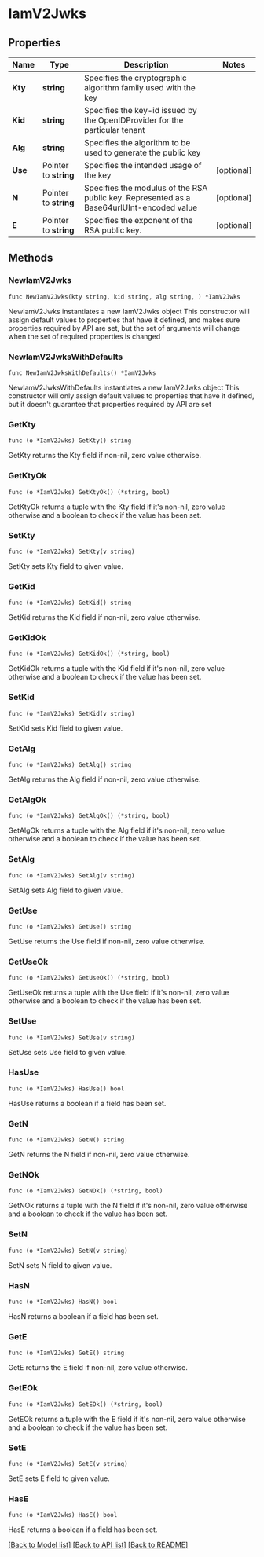 # IamV2Jwks

## Properties

Name | Type | Description | Notes
------------ | ------------- | ------------- | -------------
**Kty** | **string** | Specifies the cryptographic algorithm family used with the key | 
**Kid** | **string** | Specifies the key-id issued by the OpenIDProvider for the particular tenant | 
**Alg** | **string** | Specifies the algorithm to be used to generate the public key | 
**Use** | Pointer to **string** | Specifies the intended usage of the key | [optional] 
**N** | Pointer to **string** | Specifies the modulus of the RSA public key. Represented as a Base64urlUInt-encoded value | [optional] 
**E** | Pointer to **string** | Specifies the exponent of the RSA public key. | [optional] 

## Methods

### NewIamV2Jwks

`func NewIamV2Jwks(kty string, kid string, alg string, ) *IamV2Jwks`

NewIamV2Jwks instantiates a new IamV2Jwks object
This constructor will assign default values to properties that have it defined,
and makes sure properties required by API are set, but the set of arguments
will change when the set of required properties is changed

### NewIamV2JwksWithDefaults

`func NewIamV2JwksWithDefaults() *IamV2Jwks`

NewIamV2JwksWithDefaults instantiates a new IamV2Jwks object
This constructor will only assign default values to properties that have it defined,
but it doesn't guarantee that properties required by API are set

### GetKty

`func (o *IamV2Jwks) GetKty() string`

GetKty returns the Kty field if non-nil, zero value otherwise.

### GetKtyOk

`func (o *IamV2Jwks) GetKtyOk() (*string, bool)`

GetKtyOk returns a tuple with the Kty field if it's non-nil, zero value otherwise
and a boolean to check if the value has been set.

### SetKty

`func (o *IamV2Jwks) SetKty(v string)`

SetKty sets Kty field to given value.


### GetKid

`func (o *IamV2Jwks) GetKid() string`

GetKid returns the Kid field if non-nil, zero value otherwise.

### GetKidOk

`func (o *IamV2Jwks) GetKidOk() (*string, bool)`

GetKidOk returns a tuple with the Kid field if it's non-nil, zero value otherwise
and a boolean to check if the value has been set.

### SetKid

`func (o *IamV2Jwks) SetKid(v string)`

SetKid sets Kid field to given value.


### GetAlg

`func (o *IamV2Jwks) GetAlg() string`

GetAlg returns the Alg field if non-nil, zero value otherwise.

### GetAlgOk

`func (o *IamV2Jwks) GetAlgOk() (*string, bool)`

GetAlgOk returns a tuple with the Alg field if it's non-nil, zero value otherwise
and a boolean to check if the value has been set.

### SetAlg

`func (o *IamV2Jwks) SetAlg(v string)`

SetAlg sets Alg field to given value.


### GetUse

`func (o *IamV2Jwks) GetUse() string`

GetUse returns the Use field if non-nil, zero value otherwise.

### GetUseOk

`func (o *IamV2Jwks) GetUseOk() (*string, bool)`

GetUseOk returns a tuple with the Use field if it's non-nil, zero value otherwise
and a boolean to check if the value has been set.

### SetUse

`func (o *IamV2Jwks) SetUse(v string)`

SetUse sets Use field to given value.

### HasUse

`func (o *IamV2Jwks) HasUse() bool`

HasUse returns a boolean if a field has been set.

### GetN

`func (o *IamV2Jwks) GetN() string`

GetN returns the N field if non-nil, zero value otherwise.

### GetNOk

`func (o *IamV2Jwks) GetNOk() (*string, bool)`

GetNOk returns a tuple with the N field if it's non-nil, zero value otherwise
and a boolean to check if the value has been set.

### SetN

`func (o *IamV2Jwks) SetN(v string)`

SetN sets N field to given value.

### HasN

`func (o *IamV2Jwks) HasN() bool`

HasN returns a boolean if a field has been set.

### GetE

`func (o *IamV2Jwks) GetE() string`

GetE returns the E field if non-nil, zero value otherwise.

### GetEOk

`func (o *IamV2Jwks) GetEOk() (*string, bool)`

GetEOk returns a tuple with the E field if it's non-nil, zero value otherwise
and a boolean to check if the value has been set.

### SetE

`func (o *IamV2Jwks) SetE(v string)`

SetE sets E field to given value.

### HasE

`func (o *IamV2Jwks) HasE() bool`

HasE returns a boolean if a field has been set.


[[Back to Model list]](../README.md#documentation-for-models) [[Back to API list]](../README.md#documentation-for-api-endpoints) [[Back to README]](../README.md)


